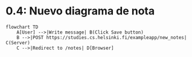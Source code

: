 # 0.4: Nuevo diagrama de nota

```mermaid
flowchart TD
    A[User] -->|Write message| B(Click Save button)
    B -->|POST https://studies.cs.helsinki.fi/exampleapp/new_notes| C(Server)
    C -->|Redirect to /notes| D[Browser]
```
